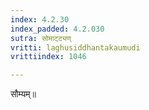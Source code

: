```yaml
---
index: 4.2.30
index_padded: 4.2.030
sutra: सोमाट्ट्यण्
vritti: laghusiddhantakaumudi
vrittiindex: 1046

---
```

सौम्यम्॥